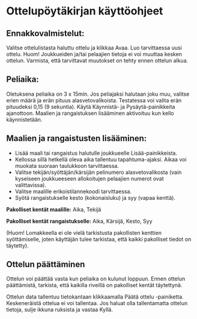 # Ottelupöytäkirjan käyttöohjeet
## Ennakkovalmistelut:
Valitse ottelulistasta haluttu ottelu ja klikkaa Avaa. Luo tarvittaessa uusi ottelu. Huom! Joukkueiden ja/tai pelaajien tietoja ei voi muuttaa kesken ottelun. Varmista, että tarvittavat muutokset on tehty ennen ottelun alkua.

## Peliaika:
Oletuksena peliaika on 3 x 15min. Jos peliajaksi halutaan joku muu, valitse erien määrä ja erän pituus alasvetovalikoista. Testatessa voi valita erän pituudeksi 0,15 (9 sekuntia).
Käytä Käynnistä- ja Pysäytä-painikkeita ajanottoon. Maalien ja rangaistuksen lisääminen aktivoituu kun kello käynnistetään.

## Maalien ja rangaistusten lisääminen:
* Lisää maali tai rangaistus halutulle joukkueelle Lisää-painikkeista. 
* Kellossa sillä hetkellä oleva aika tallentuu tapahtuma-ajaksi. Aikaa voi muokata suoraan taulukkoon tarvittaessa. 
* Valitse tekijän/syöttäjän/kärsijän pelinumero alasvetovalikosta (vain kyseiseen joukkueeseen allokoitujen pelaajien numerot ovat valittavissa). 
* Valitse maalille erikoistilannekoodi tarvittaessa. 
* Syötä rangaistukselle kesto (kokonaisluku) ja syy (vapaa kenttä).

**Pakolliset kentät maalille:** Aika, Tekijä

**Pakolliset kentät rangaistukselle:** Aika, Kärsijä, Kesto, Syy

(Huom! Lomakkeella ei ole vielä tarkistusta pakollisten kenttien syöttämiselle, joten käyttäjän tulee tarkistaa, että kaikki pakolliset tiedot on täytetty).

## Ottelun päättäminen
Ottelun voi päättää vasta kun peliaika on kulunut loppuun. Ennen ottelun päättämistä, tarkista, että kaikilla riveillä on pakolliset kentät täytettynä.

Ottelun data tallentuu tietokantaan klikkaamalla Päätä ottelu -painiketta. Keskeneräistä ottelua ei voi tallentaa. Jos haluat olla tallentamatta ottelun tietoja, sulje ikkuna ruksista ja vastaa Kyllä.